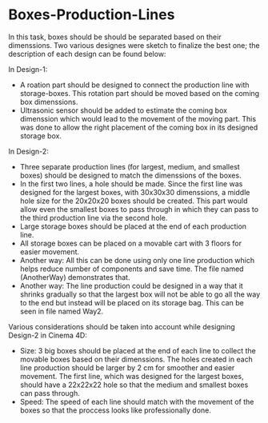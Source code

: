 # Boxes-Production-Lines

In this task, boxes should be should be separated based on their dimenssions. Two various designes were sketch to finalize the best one; the description of each design can be found below: 

In Design-1: 
* A roation part should be designed to connect the production line with storage-boxes. This rotation part should be moved based on the coming box dimenssions.
*  Ultrasonic sensor should be added to estimate the coming box dimenssion which would lead to the movement of the moving part. This was done to allow the right placement of the coming box in its designed storage box. 




In Design-2: 
* Three separate production lines (for largest, medium, and smallest boxes) should be designed to match the dimenssions of the boxes. 
* In the first two lines, a hole should be made. Since the first line was designed for the largest boxes, with 30x30x30 dimenssions, a middle hole size for the 20x20x20 boxes should be created. This part would allow even the smallest boxes to pass through in which they can pass to the third production line via the second hole. 
* Large storage boxes should be placed at the end of each production line. 
* All storage boxes can be placed on a movable cart with 3 floors for easier movement.
* Another way: All this can be done using only one line production which helps reduce number of components and save time. The file named (AnotherWay) demonstrates that. 
* Another way: The line production could be designed in a way that it shrinks gradually so that the largest box will not be able to go all the way to the end but instead will be placed on its storage bag. This can be seen in file named Way2.


Various considerations should be taken into account while designing Design-2 in Cinema 4D:
* Size: 3 big boxes should be placed at the end of each line to collect the movable boxes based on their dimenssions. The holes created in each line production should be larger by 2 cm for smoother and easier movement. The first line, which was designed for the largest boxes, should have a 22x22x22 hole so that the medium and smallest boxes can pass through. 
* Speed: The speed of each line should match with the movement of the boxes so that the proccess looks like professionally done.  
